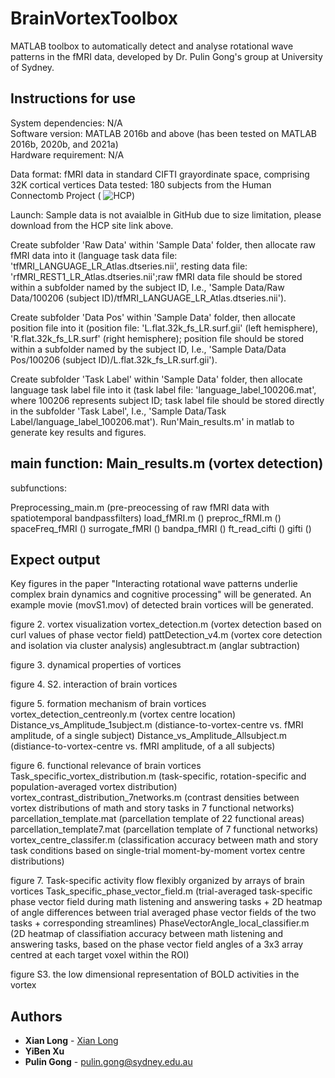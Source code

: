 # BrainVortexToolbox
MATLAB toolbox to automatically detect and analyse rotational wave patterns in the fMRI data, developed by Dr. Pulin Gong's group at University of Sydney. 

## Instructions for use
System dependencies: N/A <br />
Software version: MATLAB 2016b and above (has been tested on MATLAB 2016b, 2020b, and 2021a) <br />
Hardware requirement: N/A

Data format: fMRI data in standard CIFTI grayordinate space, comprising 32K cortical vertices
Data tested: 180 subjects from the Human Connectomb Project (
![HCP](https://db.humanconnectome.org/app/template/Login.vm;jsessionid=891FD879A328E1BB3F1B13BAE7655A9E)) 

Launch: 
Sample data is not avaialble in GitHub due to size limitation, please download from the HCP site link above.

Create subfolder 'Raw Data' within 'Sample Data' folder, then allocate raw fMRI data into it (language task data file: 'tfMRI_LANGUAGE_LR_Atlas.dtseries.nii', resting data file: 'rfMRI_REST1_LR_Atlas.dtseries.nii';raw fMRI data file should be stored within a subfolder named by the subject ID, I.e., 'Sample Data/Raw Data/100206 (subject ID)/tfMRI_LANGUAGE_LR_Atlas.dtseries.nii').

Create subfolder 'Data Pos' within 'Sample Data' folder, then allocate position file into it (position file: 'L.flat.32k_fs_LR.surf.gii' (left hemisphere), 'R.flat.32k_fs_LR.surf' (right hemisphere); position file should be stored within a subfolder named by the subject ID, I.e., 'Sample Data/Data Pos/100206 (subject ID)/L.flat.32k_fs_LR.surf.gii').

Create subfolder 'Task Label' within 'Sample Data' folder, then allocate language task label file into it (task label file: 'language_label_100206.mat', where 100206 represents subject ID; task label file should be stored directly in the subfolder 'Task Label', I.e.,  'Sample Data/Task Label/language_label_100206.mat').
Run'Main_results.m' in matlab to generate key results and figures. 



## main function: Main_results.m (vortex detection)

subfunctions:

Preprocessing_main.m (pre-preocessing of raw fMRI data with spatiotemporal bandpassfilters)
load_fMRI.m ()
preproc_fRMI.m ()
spaceFreq_fMRI ()
surrogate_fMRI ()
bandpa_fMRI ()
ft_read_cifti () 
gifti ()

## Expect output
Key figures in the paper "Interacting rotational wave patterns underlie complex brain dynamics and cognitive processing" will be generated.
An example movie (movS1.mov) of detected brain vortices will be generated.

figure 2. vortex visualization
vortex_detection.m (vortex detection based on curl values of phase vector field)
pattDetection_v4.m (vortex core detection and isolation via cluster analysis)
anglesubtract.m (anglar subtraction)


figure 3. dynamical properties of vortices



figure 4. S2. interaction of brain vortices


figure 5. formation mechanism of brain vortices
vortex_detection_centreonly.m (vortex centre location)
Distance_vs_Amplitude_1subject.m (distiance-to-vortex-centre vs. fMRI amplitude, of a single subject)
Distance_vs_Amplitude_Allsubject.m (distiance-to-vortex-centre vs. fMRI amplitude, of a all subjects)

figure 6. functional relevance of brain vortices
Task_specific_vortex_distribution.m (task-specific, rotation-specific and population-averaged vortex distribution)
vortex_contrast_distribution_7networks.m (contrast densities between vortex distributions of math and story tasks in 7 functional networks)
parcellation_template.mat (parcellation template of 22 functional areas)
parcellation_template7.mat (parcellation template of 7 functional networks)
vortex_centre_classifer.m (classification accuracy between math and story task conditions based on single-trial moment-by-moment vortex centre distributions)

figure 7. Task-specific activity flow flexibly organized by arrays of brain vortices
Task_specific_phase_vector_field.m (trial-averaged task-specific phase vector field during math listening and answering tasks + 2D heatmap of angle differences between trial averaged phase vector fields of the two tasks + corresponding streamlines)
PhaseVectorAngle_local_classifier.m (2D heatmap of classifiation accuracy between math listening and answering tasks, based on the phase vector field angles of a 3x3 array centred at each target voxel within the ROI)


figure S3. the low dimensional representation of BOLD activities in the vortex


## Authors

* **Xian Long** - [Xian Long](https://github.com/longxian319)
* **YiBen Xu** 
* **Pulin Gong** - pulin.gong@sydney.edu.au







